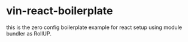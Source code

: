 # vin-react-boilerplate
this is the zero config boilerplate example for react setup using module bundler as RollUP.
